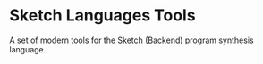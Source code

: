 # Sketch Languages Tools

A set of modern tools for the [Sketch](https://github.com/asolarlez/sketch-frontend) ([Backend](https://github.com/asolarlez/sketch-backend)) program synthesis language.
